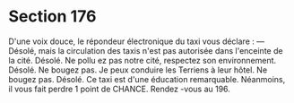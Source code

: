 # Section 176

D'une voix douce, le répondeur électronique du taxi vous déclare
:
— Désolé, mais la circulation des taxis n'est pas autorisée dans
l'enceinte de la cité. Désolé. Ne pollu ez pas notre cité, respectez
son environnement. Désolé. Ne bougez pas. Je peux conduire les
Terriens à leur hôtel. Ne bougez pas. Désolé.
Ce taxi est d'une éducation remarquable. Néanmoins, il vous fait
perdre  1 point de  CHANCE.  Rendez -vous au 196.